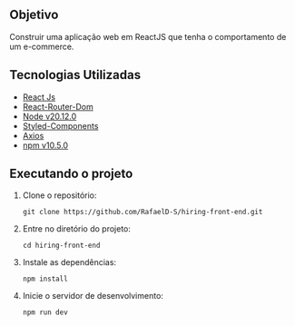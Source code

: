 ## Objetivo
Construir uma aplicação web em ReactJS que tenha o comportamento de um e-commerce.

## Tecnologias Utilizadas
- <a href="https://pt-br.legacy.reactjs.org"> React Js </a>
- <a href="https://reactrouter.com/en/main"> React-Router-Dom </a>
- <a href="https://reactrouter.com/en/main"> Node v20.12.0 </a>
- <a href="https://styled-components.com"> Styled-Components </a>
- <a href="https://axios-http.com/ptbr/docs/intro"> Axios </a>
- <a href="https://www.npmjs.com"> npm v10.5.0</a>

## Executando o projeto
1. Clone o repositório:
   ```
   git clone https://github.com/RafaelD-S/hiring-front-end.git
   ```
2. Entre no diretório do projeto:
   ```
   cd hiring-front-end
   ```
3. Instale as dependências:
   ```
   npm install
   ```
4. Inicie o servidor de desenvolvimento:
   ```
   npm run dev
   ```

